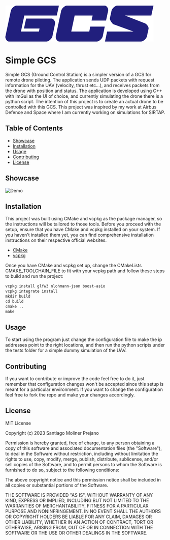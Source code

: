 ![LOGO](assets/images/logo.png)

# Simple GCS

Simple GCS (Ground Control Station) is a simpler version of a GCS for remote drone piloting. The application sends UDP packets with request information for the UAV (velocity, thrust etc…), and receives packets from the drone with position and status. The application is developed using C++ with ImGui as the UI of choice, and currently simulating the drone there is a python script. The intention of this project is to create an actual drone to be controlled with this GCS. This project was inspired by my work at Airbus Defence and Space where I am currently working on simulations for SIRTAP.



## Table of Contents

- [Showcase](#Showcase)
- [Installation](#installation)
- [Usage](#usage)
- [Contributing](#contributing)
- [License](#license)

## Showcase

![Demo](images/showcase.gif)

## Installation

This project was built using CMake and vcpkg as the package manager, so the instructions will be tailored to those tools. Before you proceed with the setup, ensure that you have CMake and vcpkg installed on your system. If you haven't installed them yet, you can find comprehensive installation instructions on their respective official websites.

- [CMake](https://cmake.org/download/)
- [vcpkg](https://vcpkg.io/en/getting-started)

Once you have CMake and vcpkg set up, change the CMakeLists CMAKE_TOOLCHAIN_FILE to fit with your vcpkg path and follow these steps to build and run the project:

```
vcpkg install glfw3 nlohmann-json boost-asio
vcpkg integrate install
mkdir build
cd build
cmake ..
make
```



## Usage

To start using the program just change the configuration file to make the ip addresses point to the right locations, and then run the python scripts under the tests folder for a simple dummy simulation of the UAV.

## Contributing

If you want to contribute or improve the code feel free to do it, just remember that configuration changes won't be accepted since this setup is meant for a particular environment. If you want to change the configuration feel free to fork the repo and make your changes accordingly.

## License

MIT License

Copyright (c) 2023 Santiago Moliner Prejano

Permission is hereby granted, free of charge, to any person obtaining a copy
of this software and associated documentation files (the "Software"), to deal
in the Software without restriction, including without limitation the rights
to use, copy, modify, merge, publish, distribute, sublicense, and/or sell
copies of the Software, and to permit persons to whom the Software is
furnished to do so, subject to the following conditions:

The above copyright notice and this permission notice shall be included in all
copies or substantial portions of the Software.

THE SOFTWARE IS PROVIDED "AS IS", WITHOUT WARRANTY OF ANY KIND, EXPRESS OR
IMPLIED, INCLUDING BUT NOT LIMITED TO THE WARRANTIES OF MERCHANTABILITY,
FITNESS FOR A PARTICULAR PURPOSE AND NONINFRINGEMENT. IN NO EVENT SHALL THE
AUTHORS OR COPYRIGHT HOLDERS BE LIABLE FOR ANY CLAIM, DAMAGES OR OTHER
LIABILITY, WHETHER IN AN ACTION OF CONTRACT, TORT OR OTHERWISE, ARISING FROM,
OUT OF OR IN CONNECTION WITH THE SOFTWARE OR THE USE OR OTHER DEALINGS IN THE
SOFTWARE.
